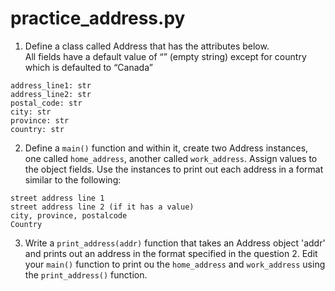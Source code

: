 # practice_address.py

1. Define a class called Address that has the attributes below.  
All fields have a default value of “” (empty string) except for country 
which is defaulted to “Canada”
```
address_line1: str
address_line2: str
postal_code: str
city: str
province: str
country: str
```

2. Define a `main()` function and within it, create two Address instances, one called `home_address`, another called `work_address`. 
Assign values to the object fields. Use the instances to print out each address in a format similar to the following:

```text
street address line 1
street address line 2 (if it has a value)
city, province, postalcode
Country
```

3. Write a `print_address(addr)` function that takes an Address object 'addr' and prints out an 
address in the format specified in the question 2.  Edit your `main()` function to print ou the `home_address` and `work_address` using the `print_address()` function. 

